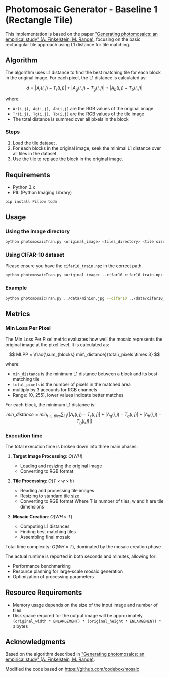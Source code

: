 # Photomosaic Generator - Baseline 1 (Rectangle Tile)

This implementation is based on the paper ["Generating photomosaics: an empirical study" (A. Finkelstein, M. Range)](https://dl.acm.org/doi/pdf/10.1145/298151.298213), focusing on the basic rectangular tile approach using L1 distance for tile matching.

## Algorithm

The algorithm uses L1 distance to find the best matching tile for each block in the original image. For each pixel, the L1 distance is calculated as:

$$
d = |A_r(i,j) - T_r(i,j)| + |A_g(i,j) - T_g(i,j)| + |A_b(i,j) - T_b(i,j)|
$$

where:
- `Ar(i,j), Ag(i,j), Ab(i,j)` are the RGB values of the original image
- `Tr(i,j), Tg(i,j), Tb(i,j)` are the RGB values of the tile image
- The total distance is summed over all pixels in the block

### Steps
1. Load the tile dataset .
2. For each blocks in the original image, seek the minimal L1 distance over all tiles in the dataset.
3. Use the tile to replace the block in the original image.


## Requirements

- Python 3.x
- PIL (Python Imaging Library)
```bash
pip install Pillow tqdm
```

## Usage
### Using the image directory
```bash
python photomosaicTran.py <original_image> <tiles_directory> <tile size> <output_file>
```
### Using CIFAR-10 dataset
Please ensure you have the `cifar10_train.npz` in the correct path.
``` bash
python photomosaicTran.py <original_image> --cifar10 cifar10_train.npz 32 <output_file>
```
### Example
``` bash
python photomosaicTran.py ../data/minion.jpg --cifar10 ../data/cifar10_train.npz 32 mosaic_cifar.jpg
```


## Metrics

### Min Loss Per Pixel

The Min Loss Per Pixel metric evaluates how well the mosaic represents the original image at the pixel level. It is calculated as:

$$
MLPP = \frac{\sum_{blocks} min\_distance}{total\_pixels \times 3}
$$

where:
- `min_distance` is the minimum L1 distance between a block and its best matching tile
- `total_pixels` is the number of pixels in the matched area
- multiply by 3 accounts for RGB channels
- Range: [0, 255], lower values indicate better matches

For each block, the minimum L1 distance is:

$$
min\_distance = min_{t \in tiles} \sum_{i,j} (|A_r(i,j) - T_r(i,j)| + |A_g(i,j) - T_g(i,j)| + |A_b(i,j) - T_b(i,j)|)
$$

### Execution time
The total execution time is broken down into three main phases:

1. **Target Image Processing**: $O(WH)$
   - Loading and resizing the original image
   - Converting to RGB format

2. **Tile Processing**: $O(T \times w \times h)$
   - Reading and processing tile images
   - Resizing to standard tile size
   - Converting to RGB format
   Where T is number of tiles, w and h are tile dimensions

3. **Mosaic Creation**: $O(WH \times T)$
   - Computing L1 distances
   - Finding best matching tiles
   - Assembling final mosaic

Total time complexity: $O(WH \times T)$, dominated by the mosaic creation phase

The actual runtime is reported in both seconds and minutes, allowing for:
- Performance benchmarking
- Resource planning for large-scale mosaic generation
- Optimization of processing parameters
## Resource Requirements

- Memory usage depends on the size of the input image and number of tiles
- Disk space required for the output image will be approximately `(original_width * ENLARGEMENT) * (original_height * ENLARGEMENT) * 3` bytes


## Acknowledgments
Based on the algorithm described in ["Generating photomosaics: an empirical study" (A. Finkelstein, M. Range)](https://dl.acm.org/doi/pdf/10.1145/298151.298213).

Modified the code based on https://github.com/codebox/mosaic
